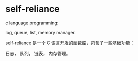 # self-reliance

c language programming:

log,
queue,
list,
memory manager.


self-reliance 是一个 C 语言开发的函数库，包含了一些基础功能：

日志，
队列，
链表，
内存管理。
